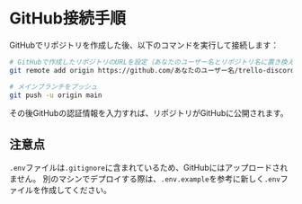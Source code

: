 # GitHub接続手順

GitHubでリポジトリを作成した後、以下のコマンドを実行して接続します：

```bash
# GitHubで作成したリポジトリのURLを設定（あなたのユーザー名とリポジトリ名に置き換えてください）
git remote add origin https://github.com/あなたのユーザー名/trello-discord-bot.git

# メインブランチをプッシュ
git push -u origin main
```

その後GitHubの認証情報を入力すれば、リポジトリがGitHubに公開されます。

## 注意点

`.env`ファイルは`.gitignore`に含まれているため、GitHubにはアップロードされません。
別のマシンでデプロイする際は、`.env.example`を参考に新しく`.env`ファイルを作成してください。
